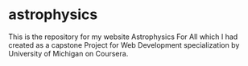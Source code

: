 # astrophysics

This is the repository for my website Astrophysics For All which I had created as a capstone Project for Web Development specialization by University of Michigan on Coursera.
